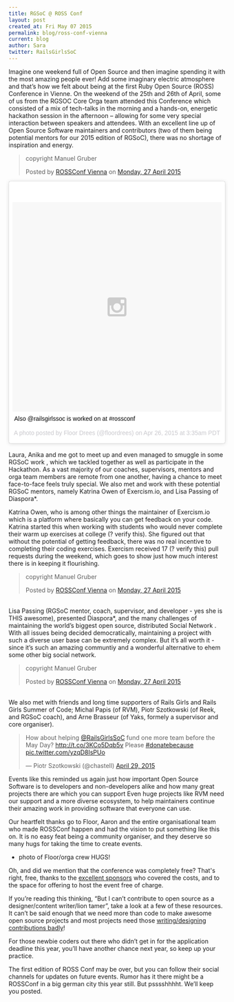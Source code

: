 ```yaml
---
title: RGSoC @ ROSS Conf
layout: post
created_at: Fri May 07 2015
permalink: blog/ross-conf-vienna
current: blog
author: Sara
twitter: RailsGirlsSoC
---
```


Imagine one weekend full of Open Source and then imagine spending it with the most amazing people ever! Add some imaginary electric atmosphere and that’s how we felt about being at the first Ruby Open Source (ROSS) Conference in Vienne. On the weekend of the 25th and 26th of April, some of us from the RGSOC Core Orga team attended this  Conference which consisted of a mix of tech-talks in the morning and a hands-on, energetic hackathon session in the afternoon – allowing for some very special interaction between speakers and attendees. With an excellent line up of Open Source Software maintainers and contributors (two of them being potential mentors for our 2015 edition of RGSoC), there was no shortage of inspiration and energy.

<div id="fb-root"></div><script>(function(d, s, id) {  var js, fjs = d.getElementsByTagName(s)[0];  if (d.getElementById(id)) return;  js = d.createElement(s); js.id = id;  js.src = "//connect.facebook.net/en_GB/sdk.js#xfbml=1&version=v2.3";  fjs.parentNode.insertBefore(js, fjs);}(document, 'script', 'facebook-jssdk'));</script><div class="fb-post" data-href="https://www.facebook.com/rossconf/photos/a.562487283892623.1073741828.544720819002603/562487450559273/?type=1" data-width="500"><div class="fb-xfbml-parse-ignore"><blockquote cite="https://www.facebook.com/rossconf/photos/a.562487283892623.1073741828.544720819002603/562487450559273/?type=1"><p>copyright Manuel Gruber</p>Posted by <a href="https://www.facebook.com/rossconf">ROSSConf Vienna</a> on <a href="https://www.facebook.com/rossconf/photos/a.562487283892623.1073741828.544720819002603/562487450559273/?type=1">Monday, 27 April 2015</a></blockquote></div></div>

<blockquote class="instagram-media" data-instgrm-captioned data-instgrm-version="4" style=" background:#FFF; border:0; border-radius:3px; box-shadow:0 0 1px 0 rgba(0,0,0,0.5),0 1px 10px 0 rgba(0,0,0,0.15); margin: 1px; max-width:658px; padding:0; width:99.375%; width:-webkit-calc(100% - 2px); width:calc(100% - 2px);"><div style="padding:8px;"> <div style=" background:#F8F8F8; line-height:0; margin-top:40px; padding:50% 0; text-align:center; width:100%;"> <div style=" background:url(data:image/png;base64,iVBORw0KGgoAAAANSUhEUgAAACwAAAAsCAMAAAApWqozAAAAGFBMVEUiIiI9PT0eHh4gIB4hIBkcHBwcHBwcHBydr+JQAAAACHRSTlMABA4YHyQsM5jtaMwAAADfSURBVDjL7ZVBEgMhCAQBAf//42xcNbpAqakcM0ftUmFAAIBE81IqBJdS3lS6zs3bIpB9WED3YYXFPmHRfT8sgyrCP1x8uEUxLMzNWElFOYCV6mHWWwMzdPEKHlhLw7NWJqkHc4uIZphavDzA2JPzUDsBZziNae2S6owH8xPmX8G7zzgKEOPUoYHvGz1TBCxMkd3kwNVbU0gKHkx+iZILf77IofhrY1nYFnB/lQPb79drWOyJVa/DAvg9B/rLB4cC+Nqgdz/TvBbBnr6GBReqn/nRmDgaQEej7WhonozjF+Y2I/fZou/qAAAAAElFTkSuQmCC); display:block; height:44px; margin:0 auto -44px; position:relative; top:-22px; width:44px;"></div></div> <p style=" margin:8px 0 0 0; padding:0 4px;"> <a href="https://instagram.com/p/171w5Ezccu/" style=" color:#000; font-family:Arial,sans-serif; font-size:14px; font-style:normal; font-weight:normal; line-height:17px; text-decoration:none; word-wrap:break-word;" target="_top">Also @railsgirlssoc is worked on at #rossconf</a></p> <p style=" color:#c9c8cd; font-family:Arial,sans-serif; font-size:14px; line-height:17px; margin-bottom:0; margin-top:8px; overflow:hidden; padding:8px 0 7px; text-align:center; text-overflow:ellipsis; white-space:nowrap;">A photo posted by Floor Drees (@floordrees) on <time style=" font-family:Arial,sans-serif; font-size:14px; line-height:17px;" datetime="2015-04-26T10:35:54+00:00">Apr 26, 2015 at 3:35am PDT</time></p></div></blockquote>

<script async defer src="//platform.instagram.com/en_US/embeds.js"></script>
<br>
Laura, Anika and  me got to meet up and even managed to smuggle in some RGSoC work , which we tackled together as well as participate in the Hackathon. As a vast majority of our coaches, supervisors, mentors and orga team members are remote from one another, having a chance to meet face-to-face feels truly special. We also met and work with these potential RGSoC mentors, namely Katrina Owen of Exercism.io, and Lisa Passing of Diaspora*.

Katrina Owen, who is among other things the maintainer of Exercism.io which is a platform where basically you can get feedback on your code. Katrina started this when working with students who would never complete their warm up exercises at college (? verify this). She figured out that without the potential of getting feedback, there was no real incentive to completing their coding exercises. Exercism received 17 (? verify this) pull requests during the weekend, which goes to show just how much interest there is in keeping it flourishing.


<div id="fb-root"></div><script>(function(d, s, id) {  var js, fjs = d.getElementsByTagName(s)[0];  if (d.getElementById(id)) return;  js = d.createElement(s); js.id = id;  js.src = "//connect.facebook.net/en_GB/sdk.js#xfbml=1&version=v2.3";  fjs.parentNode.insertBefore(js, fjs);}(document, 'script', 'facebook-jssdk'));</script><div class="fb-post" data-href="https://www.facebook.com/rossconf/photos/a.562487283892623.1073741828.544720819002603/562489040559114/?type=1" data-width="500"><div class="fb-xfbml-parse-ignore"><blockquote cite="https://www.facebook.com/rossconf/photos/a.562487283892623.1073741828.544720819002603/562489040559114/?type=1"><p>copyright Manuel Gruber</p>Posted by <a href="https://www.facebook.com/rossconf">ROSSConf Vienna</a> on <a href="https://www.facebook.com/rossconf/photos/a.562487283892623.1073741828.544720819002603/562489040559114/?type=1">Monday, 27 April 2015</a></blockquote></div></div>
<br >
Lisa Passing (RGSoC mentor, coach, supervisor, and developer - yes she is THIS awesome), presented Diaspora*, and the many challenges of maintaining the world’s biggest open source, distributed Social Network . With all issues being decided democratically, maintaining a project with such a diverse user base can be extremely complex. But it’s all worth it - since it’s such an amazing communtiy and a wonderful alternative to ehem some other big social network.

<div id="fb-root"></div><script>(function(d, s, id) {  var js, fjs = d.getElementsByTagName(s)[0];  if (d.getElementById(id)) return;  js = d.createElement(s); js.id = id;  js.src = "//connect.facebook.net/en_GB/sdk.js#xfbml=1&version=v2.3";  fjs.parentNode.insertBefore(js, fjs);}(document, 'script', 'facebook-jssdk'));</script><div class="fb-post" data-href="https://www.facebook.com/rossconf/photos/a.562487283892623.1073741828.544720819002603/562487300559288/?type=1" data-width="500"><div class="fb-xfbml-parse-ignore"><blockquote cite="https://www.facebook.com/rossconf/photos/a.562487283892623.1073741828.544720819002603/562487300559288/?type=1"><p>copyright Manuel Gruber</p>Posted by <a href="https://www.facebook.com/rossconf">ROSSConf Vienna</a> on <a href="https://www.facebook.com/rossconf/photos/a.562487283892623.1073741828.544720819002603/562487300559288/?type=1">Monday, 27 April 2015</a></blockquote></div></div>
<br>
We also met with friends and long time supporters of Rails Girls and Rails Girls Summer of Code; Michal Papis (of RVM), Piotr Szotkowski (of Reek, and RGSoC coach), and Arne Brasseur (of Yaks, formely a supervisor and core organiser).

<blockquote class="twitter-tweet" lang="en"><p lang="en" dir="ltr">How about helping <a href="https://twitter.com/RailsGirlsSoC">@RailsGirlsSoC</a> fund one more team before the May Day? <a href="http://t.co/3KCo5Dqb5v">http://t.co/3KCo5Dqb5v</a> Please <a href="https://twitter.com/hashtag/donatebecause?src=hash">#donatebecause</a> <a href="http://t.co/yzqD8IsPUo">pic.twitter.com/yzqD8IsPUo</a></p>&mdash; Piotr Szotkowski (@chastell) <a href="https://twitter.com/chastell/status/593398292261777408">April 29, 2015</a></blockquote>
<script async src="//platform.twitter.com/widgets.js" charset="utf-8"></script>


Events like this reminded us again just how important Open Source Software is to developers and non-developers alike and how many great projects there are which you can support Even huge projects like RVM need our support and a more diverse ecosystem, to help maintainers continue their amazing work in providing software that everyone can use.


Our heartfelt thanks go to Floor, Aaron and the entire organisational team who made ROSSConf happen and had the vision to put something like this on. It is no easy feat being a community organiser, and they deserve so many hugs for taking the time to create events.
- photo of Floor/orga crew
HUGS!

Oh, and did we mention that the conference was completely free? That's right, free, thanks to the [excellent sponsors](http://railsgirlssummerofcode.org/sponsors) who covered the costs, and to the space for offering to host the event free of charge.


If you’re reading this thinking, “But I can’t contribute to open source as a designer/content writer/lion tamer”, take a look at a few of these resources. It can’t be said enough that we need more than code to make awesome open source projects and most projects need those [writing/designing contributions badly](http://opensource.com/life/14/1/get-involved-open-source-2014)!

For those newbie coders out there who didn’t get in for the application deadline this year, you’ll have another chance next year, so keep up your practice.

The first edition of ROSS Conf may be over, but you can follow their social channels for updates on future events. Rumor has it there might be a ROSSConf in a big german city this year still. But psssshhhht. We’ll keep you posted.
